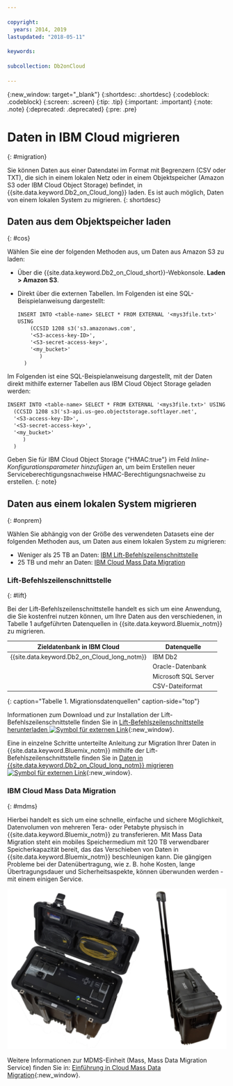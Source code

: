```yaml
---

copyright:
  years: 2014, 2019
lastupdated: "2018-05-11"

keywords: 

subcollection: Db2onCloud

---
```


<!-- Attribute definitions --> 
{:new_window: target="_blank"}
{:shortdesc: .shortdesc}
{:codeblock: .codeblock}
{:screen: .screen}
{:tip: .tip}
{:important: .important}
{:note: .note}
{:deprecated: .deprecated}
{:pre: .pre}

# Daten in IBM Cloud migrieren
{: #migration}

Sie können Daten aus einer Datendatei im Format mit Begrenzern (CSV oder TXT), die sich in einem lokalen Netz oder in einem Objektspeicher (Amazon S3 oder IBM Cloud Object Storage) befindet, in {{site.data.keyword.Db2_on_Cloud_long}} laden. Es ist auch möglich, Daten von einem lokalen System zu migrieren.
{: shortdesc}

## Daten aus dem Objektspeicher laden
{: #cos}

Wählen Sie eine der folgenden Methoden aus, um Daten aus Amazon S3 zu laden:
  * Über die {{site.data.keyword.Db2_on_Cloud_short}}-Webkonsole. **Laden > Amazon S3**. 
  * Direkt über die externen Tabellen. Im Folgenden ist eine SQL-Beispielanweisung dargestellt:

    ```
    INSERT INTO <table-name> SELECT * FROM EXTERNAL '<mys3file.txt>' USING
        (CCSID 1208 s3('s3.amazonaws.com', 
        '<S3-access-key-ID>',
        '<S3-secret-access-key>', 
        '<my_bucket>'
           )
      )      
    ```

Im Folgenden ist eine SQL-Beispielanweisung dargestellt, mit der Daten direkt mithilfe externer Tabellen aus IBM Cloud Object Storage geladen werden:

```
INSERT INTO <table-name> SELECT * FROM EXTERNAL '<mys3file.txt>' USING
  (CCSID 1208 s3('s3-api.us-geo.objectstorage.softlayer.net', 
  '<S3-access-key-ID>',
  '<S3-secret-access-key>', 
  '<my_bucket>'
     )
  )      
```

Geben Sie für IBM Cloud Object Storage {"HMAC:true"} im Feld *Inline-Konfigurationsparameter hinzufügen* an, um beim Erstellen neuer Serviceberechtigungsnachweise HMAC-Berechtigungsnachweise zu erstellen.
{: note}

## Daten aus einem lokalen System migrieren
{: #onprem}

Wählen Sie abhängig von der Größe des verwendeten Datasets eine der folgenden Methoden aus, um Daten aus einem lokalen System zu migrieren:
* Weniger als 25 TB an Daten: [IBM Lift-Befehlszeilenschnittstelle](#lift)
* 25 TB und mehr an Daten: [IBM Cloud Mass Data Migration](#mdms)

### Lift-Befehlszeilenschnittstelle
{: #lift}

Bei der Lift-Befehlszeilenschnittstelle handelt es sich um eine Anwendung, die Sie kostenfrei nutzen können, um Ihre Daten aus den verschiedenen, in Tabelle 1 aufgeführten Datenquellen in {{site.data.keyword.Bluemix_notm}} zu migrieren. 

| Zieldatenbank in IBM Cloud | Datenquelle |
|------------------------------|-------------|
| {{site.data.keyword.Db2_on_Cloud_long_notm}}   | IBM Db2 |
|                              | Oracle-Datenbank |
|                              | Microsoft SQL Server |
|                              | CSV-Dateiformat |
{: caption="Tabelle 1. Migrationsdatenquellen" caption-side="top"}

Informationen zum Download und zur Installation der Lift-Befehlszeilenschnittstelle finden Sie in [Lift-Befehlszeilenschnittstelle herunterladen ![Symbol für externen Link](../../icons/launch-glyph.svg "Symbol für externen Link")](https://www.lift-cli.cloud.ibm.com/#download){:new_window}.

Eine in einzelne Schritte unterteilte Anleitung zur Migration Ihrer Daten in {{site.data.keyword.Bluemix_notm}} mithilfe der Lift-Befehlszeilenschnittstelle finden Sie in [Daten in {{site.data.keyword.Db2_on_Cloud_long_notm}} migrieren ![Symbol für externen Link](../../icons/launch-glyph.svg "Symbol für externen Link")](https://www.lift-cli.cloud.ibm.com/#docs){:new_window}.

### IBM Cloud Mass Data Migration
{: #mdms}

Hierbei handelt es sich um eine schnelle, einfache und sichere Möglichkeit, Datenvolumen von mehreren Tera- oder Petabyte physisch in {{site.data.keyword.Bluemix_notm}} zu transferieren. Mit Mass Data Migration steht ein mobiles Speichermedium mit 120 TB verwendbarer Speicherkapazität bereit, das das Verschieben von Daten in {{site.data.keyword.Bluemix_notm}} beschleunigen kann. Die gängigen Probleme bei der Datenübertragung, wie z. B. hohe Kosten, lange Übertragungsdauer und Sicherheitsaspekte, können überwunden werden - mit einem einigen Service.

![Ansicht des Mass Data Migration-Geräts](images/mdms.svg)

Weitere Informationen zur MDMS-Einheit (Mass, Mass Data Migration Service) finden Sie in: [Einführung in  Cloud Mass Data Migration](/docs/infrastructure/mass-data-migration?topic=mass-data-migration-getting-started-tutorial#getting-started-with-ibm-cloud-mass-data-migration){:new_window}.

